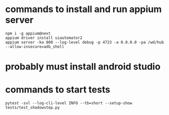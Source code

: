 
# commands to install and run appium server

```commandline
npm i -g appium@next
appium driver install uiautomator2
appium server -ka 800 --log-level debug -p 4723 -a 0.0.0.0 -pa /wd/hub --allow-insecure=adb_shell
```

# probably must install android studio

# commands to start tests

```commandline
pytest -svl --log-cli-level INFO --tb=short --setup-show tests/test_shadowstep.py
```

